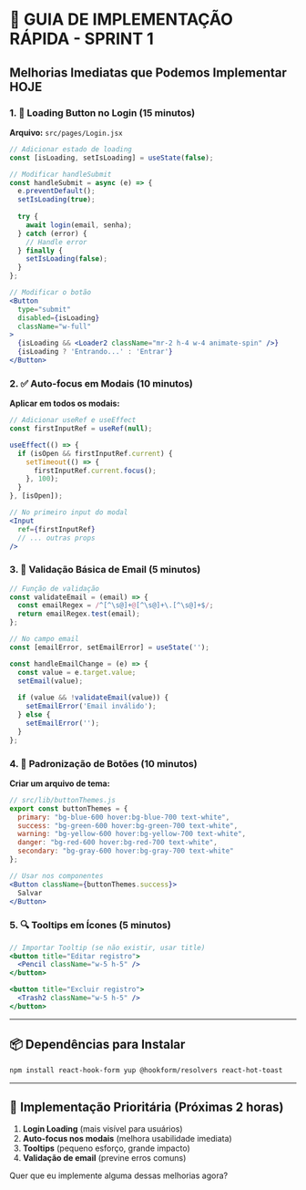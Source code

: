 # 🚀 GUIA DE IMPLEMENTAÇÃO RÁPIDA - SPRINT 1

## Melhorias Imediatas que Podemos Implementar HOJE

### 1. 🔄 Loading Button no Login (15 minutos)

**Arquivo:** `src/pages/Login.jsx`

```jsx
// Adicionar estado de loading
const [isLoading, setIsLoading] = useState(false);

// Modificar handleSubmit
const handleSubmit = async (e) => {
  e.preventDefault();
  setIsLoading(true);
  
  try {
    await login(email, senha);
  } catch (error) {
    // Handle error
  } finally {
    setIsLoading(false);
  }
};

// Modificar o botão
<Button 
  type="submit" 
  disabled={isLoading}
  className="w-full"
>
  {isLoading && <Loader2 className="mr-2 h-4 w-4 animate-spin" />}
  {isLoading ? 'Entrando...' : 'Entrar'}
</Button>
```

### 2. ✅ Auto-focus em Modais (10 minutos)

**Aplicar em todos os modais:**

```jsx
// Adicionar useRef e useEffect
const firstInputRef = useRef(null);

useEffect(() => {
  if (isOpen && firstInputRef.current) {
    setTimeout(() => {
      firstInputRef.current.focus();
    }, 100);
  }
}, [isOpen]);

// No primeiro input do modal
<Input
  ref={firstInputRef}
  // ... outras props
/>
```

### 3. 🚫 Validação Básica de Email (5 minutos)

```jsx
// Função de validação
const validateEmail = (email) => {
  const emailRegex = /^[^\s@]+@[^\s@]+\.[^\s@]+$/;
  return emailRegex.test(email);
};

// No campo email
const [emailError, setEmailError] = useState('');

const handleEmailChange = (e) => {
  const value = e.target.value;
  setEmail(value);
  
  if (value && !validateEmail(value)) {
    setEmailError('Email inválido');
  } else {
    setEmailError('');
  }
};
```

### 4. 🎨 Padronização de Botões (10 minutos)

**Criar um arquivo de tema:**

```jsx
// src/lib/buttonThemes.js
export const buttonThemes = {
  primary: "bg-blue-600 hover:bg-blue-700 text-white",
  success: "bg-green-600 hover:bg-green-700 text-white", 
  warning: "bg-yellow-600 hover:bg-yellow-700 text-white",
  danger: "bg-red-600 hover:bg-red-700 text-white",
  secondary: "bg-gray-600 hover:bg-gray-700 text-white"
};

// Usar nos componentes
<Button className={buttonThemes.success}>
  Salvar
</Button>
```

### 5. 🔍 Tooltips em Ícones (5 minutos)

```jsx
// Importar Tooltip (se não existir, usar title)
<button title="Editar registro">
  <Pencil className="w-5 h-5" />
</button>

<button title="Excluir registro">
  <Trash2 className="w-5 h-5" />
</button>
```

---

## 📦 Dependências para Instalar

```bash
npm install react-hook-form yup @hookform/resolvers react-hot-toast
```

---

## 🎯 Implementação Prioritária (Próximas 2 horas)

1. **Login Loading** (mais visível para usuários)
2. **Auto-focus nos modais** (melhora usabilidade imediata)
3. **Tooltips** (pequeno esforço, grande impacto)
4. **Validação de email** (previne erros comuns)

Quer que eu implemente alguma dessas melhorias agora?